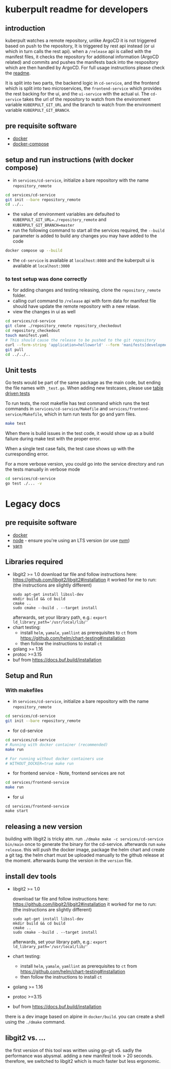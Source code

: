 # kuberpult readme for developers

## introduction

kuberpult watches a remote repository, unlike ArgoCD it is not triggered based on push to the repository, It is triggered by rest api instead (or ui which in turn calls the rest api). 
when a `/release` api is called with the manifest files, it checks the repository for additional information (ArgoCD related) and commits and pushes the manifests back into the respository which are then handled by ArgoCD. 
For full usage instructions please check the [readme](https://github.com/freiheit-com/kuberpult/blob/main/readme.md).

It is split into two parts, the backend logic in `cd-service`, and the frontend which is split into two microservices, the `frontend-service` which provides the rest backing for the ui, and the `ui-service` with the actual ui. 
The `cd-service` takes the url of the repository to watch from the environment variable `KUBERPULT_GIT_URL` and the branch to watch from the environment variable `KUBERPULT_GIT_BRANCH`.

## pre requisite software

- [docker](https://docs.docker.com/get-docker/)
- [docker-compose](https://docs.docker.com/compose/install/)

## setup and run instructions (with docker compose)

- in `services/cd-service`, initialize a bare repository with the name `repository_remote`

```bash
cd services/cd-service
git init --bare repository_remote
cd ../..
```
- the value of environment variables are defaulted to `KUBERPULT_GIT_URL=./repository_remote` and `KUBERPULT_GIT_BRANCH=master`
- run the following command to start all the services required, the `--build` parameter is added to build any changes you may have added to the code

```bash
docker compose up --build
```
- the `cd-service` is available at `localhost:8080` and the kuberpult ui is available at `localhost:3000`


### to test setup was done correctly

- for adding changes and testing releasing, clone the `repository_remote` folder. 
- calling curl command to `/release` api with form data for manifest file should have update the remote repository with a new relase.
- view the changes in ui as well

```bash
cd services/cd-service
git clone ./repository_remote repository_checkedout
cd repository_checkedout
touch manifest.yaml
# This should cause the release to be pushed to the git repository
curl --form-string 'application=helloworld' --form 'manifests[development]=@manifest.yaml' localhost:8080/release
git pull
cd ../../..
```

## Unit tests

Go tests would be part of the same package as the main code, but ending the file names with `_test.go`. When adding new testcases, please use [table driven tests](https://revolution.dev/app/-JqFGExX46gs9mH7vxR5/WORKSPACE_DOCUMENT/-MjkBXy5_eugWYQsxyHl/) 

To run tests, the root makefile has test command which runs the test commands in `services/cd-service/Makefile` and `services/frontend-service/Makefile`, which in turn run tests for go and yarn files.

```bash
make test
```

When there is build issues in the test code, it would show up as a build failure during make test with the proper error.

When a single test case fails, the test case shows up with the curresponding error.

For a more verbose version, you could go into the service directory and run the tests manually in verbose mode

```bash
cd services/cd-service
go test ./... -v
```

# Legacy docs 

## pre requisite software 

- [docker](https://docs.docker.com/get-docker/)
- [node](https://nodejs.org/en/download/) - ensure you're using an LTS version (or use [nvm](https://github.com/nvm-sh/nvm#installing-and-updating))
- [yarn](https://classic.yarnpkg.com/lang/en/docs/install/#mac-stable)

## Libraries required
- libgit2 >= 1.0
  download tar file and follow instructions here: https://github.com/libgit2/libgit2#installation
  it worked for me to run: (the instructions are slightly different)
  ```
  sudo apt-get install libssl-dev
  mkdir build && cd build
  cmake ..
  sudo cmake --build . --target install
  ```
  afterwards, set your library path, e.g.: `export ld_library_path='/usr/local/lib/'`
- chart testing: 
  - install `helm`, `yamale`, `yamllint` as prerequisites to `ct` from https://github.com/helm/chart-testing#installation 
  - then follow the instructions to install `ct`
- golang >= 1.16
- protoc >=3.15
- buf from https://docs.buf.build/installation

## Setup and Run

### With makefiles

- in `services/cd-service`, initialize a bare repository with the name `repository_remote`

```bash
cd services/cd-service
git init --bare repository_remote
```

- for cd-service 

```bash
cd services/cd-service
# Running with docker container (recommended)
make run

# For running without docker containers use
# WITHOUT_DOCKER=true make run
```

- for frontend service - Note, frontend services are not 
```bash
cd services/frontend-service
make run
```

- for ui
```
cd services/frontend-service
make start
```


## releasing a new version

building with libgit2 is tricky atm. run `./dmake make -c services/cd-service bin/main` once to generate the binary for the cd-service.
afterwards run `make release`. this will push the docker image, package the helm chart and create a git tag. the helm chart must be uploaded manually to the github release at the moment.
afterwards bump the version in the `version` file.

## install dev tools

- libgit2 >= 1.0

  download tar file and follow instructions here: https://github.com/libgit2/libgit2#installation
  it worked for me to run: (the instructions are slightly different)
  ```
  sudo apt-get install libssl-dev
  mkdir build && cd build
  cmake ..
  sudo cmake --build . --target install
  ```
  afterwards, set your library path, e.g.: `export ld_library_path='/usr/local/lib/'`
- chart testing: 
  - install `helm`, `yamale`, `yamllint` as prerequisites to `ct` from https://github.com/helm/chart-testing#installation 
  - then follow the instructions to install `ct`
- golang >= 1.16
- protoc >=3.15
- buf from https://docs.buf.build/installation

there is a dev image based on alpine in `docker/build`. you can create a shell using the `./dmake` command.

## libgit2 vs. ...

the first version of this tool was written using go-git v5. sadly the performance was abysmal. adding a new manifest took > 20 seconds. therefore, we switched to libgit2 which is much faster but less ergonomic.
